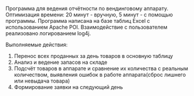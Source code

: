 Программа для ведения отчётности по вендинговому аппарату. 
Оптимизация времени: 20 минут - вручную, 5 минут - с помощью программы.
Программа написана на базе таблиц Excel с использованием Apache POI.
Взаимодействие с пользователем реализовано логированием log4j.

Выполняемые действия:
1) Перенос всех проданных за день товаров в основную таблицу
2) Анализ и ведение запасов на складе
3) Подсчёт товаров в аппарате и сравнение их количества с реальным
количеством, выявления ошибок в работе аппарата(сброс лишнего или невыдача товара)
4) Формирование заявки на следующий день